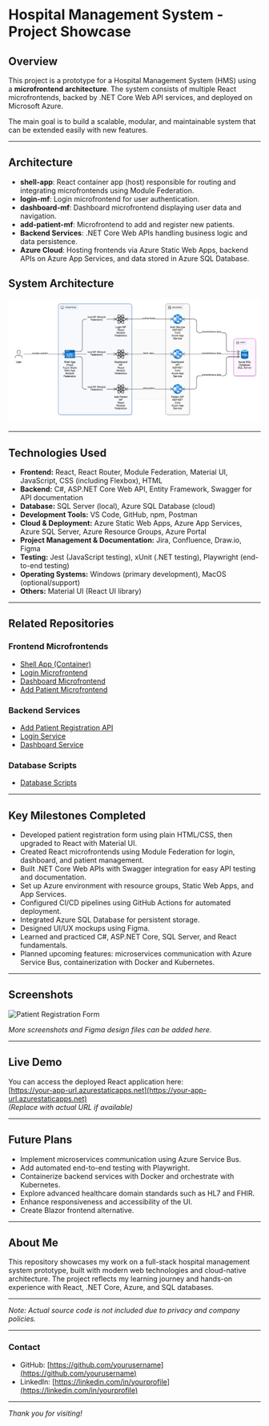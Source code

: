 # Hospital Management System - Project Showcase

## Overview
This project is a prototype for a Hospital Management System (HMS) using a **microfrontend architecture**. The system consists of multiple React microfrontends, backed by .NET Core Web API services, and deployed on Microsoft Azure.

The main goal is to build a scalable, modular, and maintainable system that can be extended easily with new features.

---

## Architecture

- **shell-app**: React container app (host) responsible for routing and integrating microfrontends using Module Federation.
- **login-mf**: Login microfrontend for user authentication.
- **dashboard-mf**: Dashboard microfrontend displaying user data and navigation.
- **add-patient-mf**: Microfrontend to add and register new patients.
- **Backend Services**: .NET Core Web APIs handling business logic and data persistence.
- **Azure Cloud**: Hosting frontends via Azure Static Web Apps, backend APIs on Azure App Services, and data stored in Azure SQL Database.

## System Architecture

![Architecture Diagram](Architecture_Diagram_HospitalManagementSystem.png)


---

## Technologies Used

- **Frontend:** React, React Router, Module Federation, Material UI, JavaScript, CSS (including Flexbox), HTML  
- **Backend:** C#, ASP.NET Core Web API, Entity Framework, Swagger for API documentation  
- **Database:** SQL Server (local), Azure SQL Database (cloud)  
- **Development Tools:** VS Code, GitHub, npm, Postman  
- **Cloud & Deployment:** Azure Static Web Apps, Azure App Services, Azure SQL Server, Azure Resource Groups, Azure Portal  
- **Project Management & Documentation:** Jira, Confluence, Draw.io, Figma  
- **Testing:** Jest (JavaScript testing), xUnit (.NET testing), Playwright (end-to-end testing)  
- **Operating Systems:** Windows (primary development), MacOS (optional/support)  
- **Others:** Material UI (React UI library)

---

## Related Repositories

### Frontend Microfrontends
- [Shell App (Container)](https://github.com/rbpeddapalli/bs-prms-shell-app)
- [Login Microfrontend](https://github.com/rbpeddapalli/bs-prms-login)
- [Dashboard Microfrontend](https://github.com/rbpeddapalli/bs-prms-dashboard)
- [Add Patient Microfrontend](https://github.com/rbpeddapalli/bs-prms-add-patient)

### Backend Services
- [Add Patient Registration API](https://github.com/rbpeddapalli/bs-prms-add-patient-service)
- [Login Service](https://github.com/rbpeddapalli/bs-prms-login-service)
- [Dashboard Service](https://github.com/rbpeddapalli/bs-prms-dashboard-service)

### Database Scripts
- [Database Scripts](https://github.com/yourorg/db-scripts)

---

## Key Milestones Completed

- Developed patient registration form using plain HTML/CSS, then upgraded to React with Material UI.
- Created React microfrontends using Module Federation for login, dashboard, and patient management.
- Built .NET Core Web APIs with Swagger integration for easy API testing and documentation.
- Set up Azure environment with resource groups, Static Web Apps, and App Services.
- Configured CI/CD pipelines using GitHub Actions for automated deployment.
- Integrated Azure SQL Database for persistent storage.
- Designed UI/UX mockups using Figma.
- Learned and practiced C#, ASP.NET Core, SQL Server, and React fundamentals.
- Planned upcoming features: microservices communication with Azure Service Bus, containerization with Docker and Kubernetes.

---

## Screenshots

![Patient Registration Form](./docs/patient-registration-form.png)

*More screenshots and Figma design files can be added here.*

---

## Live Demo

You can access the deployed React application here:  
[https://your-app-url.azurestaticapps.net](https://your-app-url.azurestaticapps.net)  
*(Replace with actual URL if available)*

---

## Future Plans

- Implement microservices communication using Azure Service Bus.
- Add automated end-to-end testing with Playwright.
- Containerize backend services with Docker and orchestrate with Kubernetes.
- Explore advanced healthcare domain standards such as HL7 and FHIR.
- Enhance responsiveness and accessibility of the UI.
- Create Blazor frontend alternative.

---

## About Me

This repository showcases my work on a full-stack hospital management system prototype, built with modern web technologies and cloud-native architecture. The project reflects my learning journey and hands-on experience with React, .NET Core, Azure, and SQL databases.

---

*Note: Actual source code is not included due to privacy and company policies.*

---

### Contact

- GitHub: [https://github.com/yourusername](https://github.com/yourusername)  
- LinkedIn: [https://linkedin.com/in/yourprofile](https://linkedin.com/in/yourprofile)  

---

*Thank you for visiting!*
